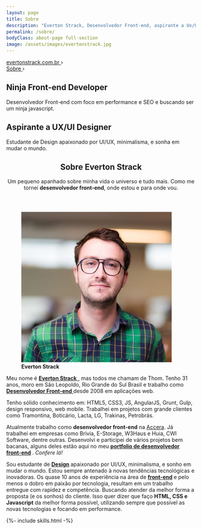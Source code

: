 ```yaml
---
layout: page
title: Sobre
description: "Everton Strack, Desenvolvedor Front-end, aspirante a Ux/UI Designer e Co-Fundador da UFA!. Lógica, criatividade e muito café! Entre e pegue uma xícara."
permalink: /sobre/
bodyClass: about-page full-section
image: /assets/images/evertonstrack.jpg
---
```


<!-- breadcrumb - rich snippts -->
<div class="breadcrumb hide">
    <div id="a" itemscope itemtype="http://data-vocabulary.org/Breadcrumb" itemref="b">
        <a href="http://evertonstrack.com.br/" itemprop="url">
            <span itemprop="title">evertonstrack.com.br</span>
        </a> ›
    </div>
    <div id="b" itemscope itemtype="http://data-vocabulary.org/Breadcrumb" itemprop="child">
        <a href="http://evertonstrack.com.br/sobre/" itemprop="url">
            <span itemprop="title">Sobre</span>
        </a> ›
    </div>
</div>
<!-- /breadcrumb - rich snippts -->

<!-- section persona -->
<section class="section section-persona">
  <div class="persona">
    <div class="side code-side">
      <div class="text">
          <h2>Ninja Front-end Developer</h2>
          <p>Desenvolvedor Front-end com foco em performance e SEO e buscando ser um ninja javascript.</p>
      </div>
    </div>
    <div class="side design-side">
      <div class="text">
          <h2>Aspirante a UX/UI Designer</h2>
          <p>Estudante de Design apaixonado por UI/UX, minimalisma, e sonha em mudar o mundo.</p>
      </div>
    </div>
  </div>
</section>
<!-- /section persona -->

<!-- section sobre everton -->
<section class="section section-sobre-everton">
  <div class="wrap">
    <header class="section-header title-section" role="heading">
      <div class="title-section-container">
          <h2>Sobre Everton Strack</h2>
          <p>Um pequeno apanhado sobre minha vida o universo e tudo mais. Como me tornei <strong>desenvolvedor front-end</strong>, onde estou e para onde vou.</p>
      </div>
    </header>
    <div class="clearfix">
        <div itemscope itemtype="http://schema.org/Person">
            <figure role="img" class="right">
                <img src="/assets/images/everton-strack-2.jpg" class="round right" alt="Foto de Everton Strack" />
                <figcaption class="hide">
                    <strong>Everton Strack</strong>
                </figcaption>
            </figure>
            <p>
              Meu nome é
              <a itemprop="url" href="https://plus.google.com/+EvertonStrack/" title="Perfil de Everton Strack no Google+" target="_blank"
                  rel="external">
                  <strong itemprop="name">Everton Strack</strong>
              </a>, mas todos me chamam de Thom. Tenho 31 anos, moro em
              <span itemprop="address" itemscope itemtype="http://schema.org/PostalAddress">
                  <span itemprop="addressLocality">São Leopoldo</span>,
                  <span itemprop="addressRegion">Rio Grande do Sul</span>
                  <span class="hide" itemprop="addressCountry"> Brasil</span>
              </span>
              e trabalho como
              <a itemprop="url" href="http://evertonstrack.com.br/">
                  <strong itemprop="jobtitle">Desenvolvedor Front-end</strong>
              </a>
              desde 2008 em aplicações web.
            </p>
            <p>
              Tenho sólido conhecimento em: HTML5, CSS3, JS, AngularJS, Grunt, Gulp, design responsivo, web mobile. Trabalhei em projetos com grande clientes como Tramontina, Boticário, Lacta, LG, Trakinas, Petrobrás.
            </p>
            <p>
                Atualmente trabalho como
                <strong>desenvolvedor front-end</strong> na <a href="http://www.accera.com.br/" target="_blank">Accera</a>. Já trabalhei em empresas como Brivia, E-Storage, W3Haus
                e Huia, CWI Software, dentre outras. Desenvolvi e participei de vários projetos bem bacanas, alguns deles estão aqui no meu
                <strong>
                    <a href="portfolio" class="link-anchor">portfolio <span class="hihe">de desenvolvedor front-end</span></a>
                </strong>.
                <em>Confere lá!</em>
            </p>
            <p itemprop="description">
                Sou estudante de
                <strong>
                    <a href="design" class="link-anchor">Design</a>
                </strong> apaixonado por UI/UX, minimalisma, e sonho em mudar o mundo.
                Estou sempre antenado à novas tendências tecnológicas e inovadoras. Os quase 10 anos de experiência na
                área de
                <strong>
                    <a href="http://pt.wikipedia.org/wiki/Front-end_e_back-end" target="_blank" rel="external">front-end</a>
                </strong> e pelo menos o dobro em paixão por tecnologia, resultam em um trabalho entregue com rapidez e competência.
                Buscando atender da melhor forma a proposta (e os sonhos) do cliente. Isso quer dizer que faço
                <strong>HTML, CSS e Javascript</strong> da melhor forma possível, utilizando  sempre que possível as novas tecnologias e focando em performance.
            </p>
        </div>
    </div>
  </div>
</section>
<!-- /section sobre everton -->

{%- include skills.html -%}